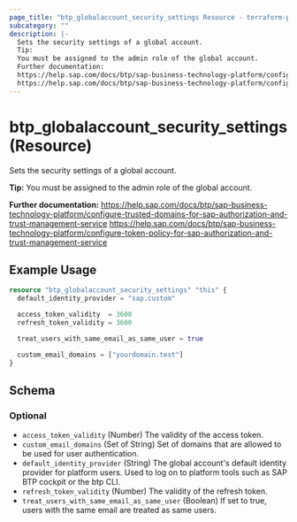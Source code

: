 ```yaml
---
page_title: "btp_globalaccount_security_settings Resource - terraform-provider-btp"
subcategory: ""
description: |-
  Sets the security settings of a global account.
  Tip:
  You must be assigned to the admin role of the global account.
  Further documentation:
  https://help.sap.com/docs/btp/sap-business-technology-platform/configure-trusted-domains-for-sap-authorization-and-trust-management-service
  https://help.sap.com/docs/btp/sap-business-technology-platform/configure-token-policy-for-sap-authorization-and-trust-management-service
---
```


# btp_globalaccount_security_settings (Resource)

Sets the security settings of a global account.

__Tip:__
You must be assigned to the admin role of the global account.

__Further documentation:__
<https://help.sap.com/docs/btp/sap-business-technology-platform/configure-trusted-domains-for-sap-authorization-and-trust-management-service>
<https://help.sap.com/docs/btp/sap-business-technology-platform/configure-token-policy-for-sap-authorization-and-trust-management-service>

## Example Usage

```terraform
resource "btp_globalaccount_security_settings" "this" {
  default_identity_provider = "sap.custom"

  access_token_validity  = 3600
  refresh_token_validity = 3600

  treat_users_with_same_email_as_same_user = true

  custom_email_domains = ["yourdomain.test"]
}
```

<!-- schema generated by tfplugindocs -->
## Schema

### Optional

- `access_token_validity` (Number) The validity of the access token.
- `custom_email_domains` (Set of String) Set of domains that are allowed to be used for user authentication.
- `default_identity_provider` (String) The global account's default identity provider for platform users. Used to log on to platform tools such as SAP BTP cockpit or the btp CLI.
- `refresh_token_validity` (Number) The validity of the refresh token.
- `treat_users_with_same_email_as_same_user` (Boolean) If set to true, users with the same email are treated as same users.


